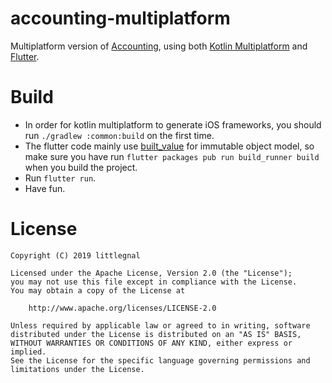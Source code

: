 # accounting-multiplatform

Multiplatform version of [Accounting](https://github.com/littleGnAl/Accounting), using both [Kotlin Multiplatform](https://kotlinlang.org/docs/reference/multiplatform.html) and [Flutter](https://flutter.dev/).

# Build
* In order for kotlin multiplatform to generate iOS frameworks, you should run `./gradlew :common:build` on the first time.
* The flutter code mainly use [built_value](https://github.com/google/built_value.dart) for immutable object model, so make sure you have run `flutter packages pub run build_runner build` when you build the project.
* Run `flutter run`.
* Have fun.

# License
    Copyright (C) 2019 littlegnal

    Licensed under the Apache License, Version 2.0 (the "License");
    you may not use this file except in compliance with the License.
    You may obtain a copy of the License at

        http://www.apache.org/licenses/LICENSE-2.0

    Unless required by applicable law or agreed to in writing, software
    distributed under the License is distributed on an "AS IS" BASIS,
    WITHOUT WARRANTIES OR CONDITIONS OF ANY KIND, either express or implied.
    See the License for the specific language governing permissions and
    limitations under the License.